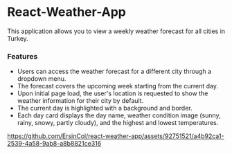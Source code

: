 # React-Weather-App

This application allows you to view a weekly weather forecast for all cities in Turkey.

### Features

- Users can access the weather forecast for a different city through a dropdown menu.
- The forecast covers the upcoming week starting from the current day.
- Upon initial page load, the user's location is requested to show the weather information for their city by default.
- The current day is highlighted with a background and border.
- Each day card displays the day name, weather condition image (sunny, rainy, snowy, partly cloudy), and the highest and lowest temperatures.

https://github.com/ErsinCol/react-weather-app/assets/92751521/a4b92ca1-2539-4a58-9ab8-a8b8821ce316

